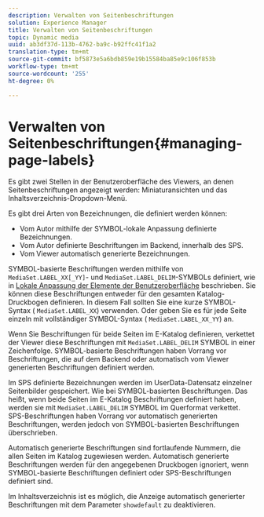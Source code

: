 ```yaml
---
description: Verwalten von Seitenbeschriftungen
solution: Experience Manager
title: Verwalten von Seitenbeschriftungen
topic: Dynamic media
uuid: ab3df37d-113b-4762-ba9c-b92ffc41f1a2
translation-type: tm+mt
source-git-commit: bf5873e5a6bdb859e19b15584ba85e9c106f853b
workflow-type: tm+mt
source-wordcount: '255'
ht-degree: 0%

---
```



# Verwalten von Seitenbeschriftungen{#managing-page-labels}

Es gibt zwei Stellen in der Benutzeroberfläche des Viewers, an denen Seitenbeschriftungen angezeigt werden: Miniaturansichten und das Inhaltsverzeichnis-Dropdown-Menü.

Es gibt drei Arten von Bezeichnungen, die definiert werden können:

* Vom Autor mithilfe der SYMBOL-lokale Anpassung definierte Bezeichnungen.
* Vom Autor definierte Beschriftungen im Backend, innerhalb des SPS.
* Vom Viewer automatisch generierte Bezeichnungen.

SYMBOL-basierte Beschriftungen werden mithilfe von `MediaSet.LABEL_XX[_YY]`- und `MediaSet.LABEL_DELIM`-SYMBOLs definiert, wie in [Lokale Anpassung der Elemente der Benutzeroberfläche](../../c-html5-s7-aem-asset-viewers/c-html5-20-ecatalog-viewer-about/c-html5-20-ecatalog-viewer-localization.md#concept-cbfc39344c494eb7b9f6a272cff0cc74) beschrieben. Sie können diese Beschriftungen entweder für den gesamten Katalog-Druckbogen definieren. In diesem Fall sollten Sie eine kurze SYMBOL-Syntax ( `MediaSet.LABEL_XX`) verwenden. Oder geben Sie es für jede Seite einzeln mit vollständiger SYMBOL-Syntax ( `MediaSet.LABEL_XX_YY`) an.

Wenn Sie Beschriftungen für beide Seiten im E-Katalog definieren, verkettet der Viewer diese Beschriftungen mit `MediaSet.LABEL_DELIM` SYMBOL in einer Zeichenfolge. SYMBOL-basierte Beschriftungen haben Vorrang vor Beschriftungen, die auf dem Backend oder automatisch vom Viewer generierten Beschriftungen definiert werden.

Im SPS definierte Bezeichnungen werden im UserData-Datensatz einzelner Seitenbilder gespeichert. Wie bei SYMBOL-basierten Beschriftungen. Das heißt, wenn beide Seiten im E-Katalog Beschriftungen definiert haben, werden sie mit `MediaSet.LABEL_DELIM` SYMBOL im Querformat verkettet. SPS-Beschriftungen haben Vorrang vor automatisch generierten Beschriftungen, werden jedoch von SYMBOL-basierten Beschriftungen überschrieben.

Automatisch generierte Beschriftungen sind fortlaufende Nummern, die allen Seiten im Katalog zugewiesen werden. Automatisch generierte Beschriftungen werden für den angegebenen Druckbogen ignoriert, wenn SYMBOL-basierte Beschriftungen definiert oder SPS-Beschriftungen definiert sind.

Im Inhaltsverzeichnis ist es möglich, die Anzeige automatisch generierter Beschriftungen mit dem Parameter `showdefault` zu deaktivieren.
